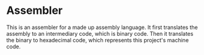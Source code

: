 # Assembler
This is an assembler for a made up assembly language. 
It first translates the assembly to an intermediary code, which is binary code.
Then it translates the binary to hexadecimal code, which represents this project's machine code.

